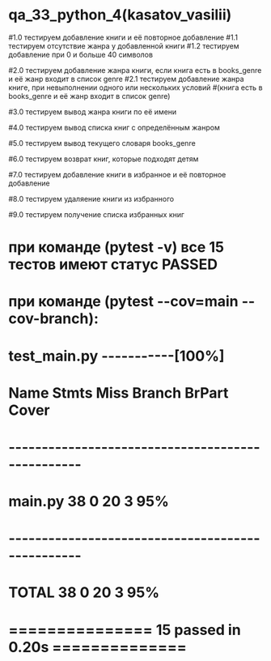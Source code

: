 # qa_33_python_4(kasatov_vasilii)

#1.0 тестируем добавление книги и её повторное добавление
#1.1 тестируем отсутствие жанра у добавленной книги
#1.2 тестируем добавление при 0 и больше 40 символов

#2.0 тестируем добавление жанра книги, если книга есть в books_genre и её жанр входит в список genre
#2.1 тестируем добавление жанра книге, при невыполнении одного или нескольких условий
    #(книга есть в books_genre и её жанр входит в список genre)

#3.0 тестируем вывод жанра книги по её имени

#4.0 тестируем вывод списка книг с определённым жанром

#5.0 тестируем вывод текущего словаря books_genre

#6.0 тестируем возврат книг, которые подходят детям

#7.0 тестируем добавление книги в избранное и её повторное добавление

#8.0 тестируем удаляение книги из избранного

#9.0 тестируем получение списка избранных книг

# при команде (pytest -v) все 15 тестов имеют статус PASSED
# при команде (pytest --cov=main --cov-branch):
# test_main.py -----------[100%]
# Name       Stmts   Miss    Branch  BrPart  Cover
# -------------------------------------------------
# main.py    38      0       20      3       95%
# -------------------------------------------------
# TOTAL      38      0       20      3       95%
# =============== 15 passed in 0.20s ==============
